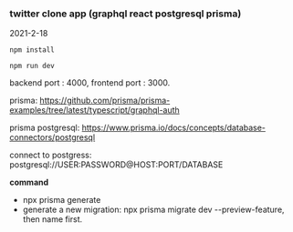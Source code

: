 ### twitter clone app (graphql react postgresql prisma)

2021-2-18

```
npm install
```

```
npm run dev
```

backend port : 4000, frontend port : 3000.

prisma: https://github.com/prisma/prisma-examples/tree/latest/typescript/graphql-auth

prisma postgresql: https://www.prisma.io/docs/concepts/database-connectors/postgresql

connect to postgress: postgresql://USER:PASSWORD@HOST:PORT/DATABASE

**command**

- npx prisma generate
- generate a new migration: npx prisma migrate dev --preview-feature, then name first.
